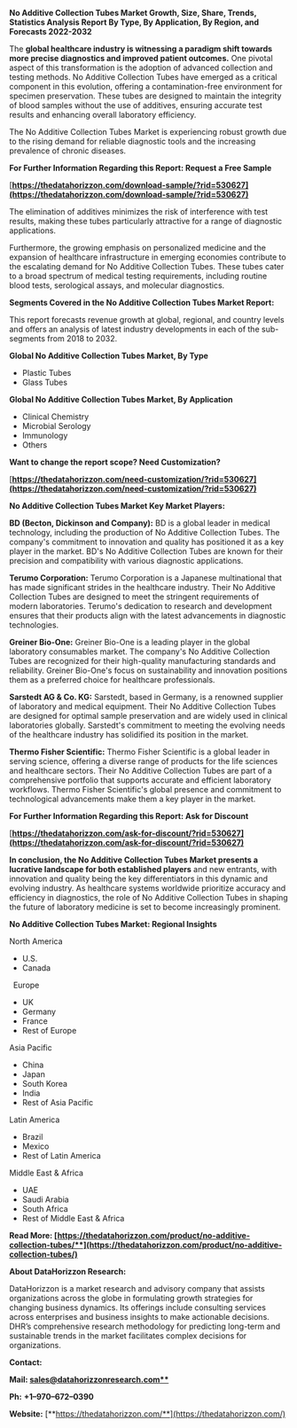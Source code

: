 ﻿**No Additive Collection Tubes Market Growth, Size, Share, Trends, Statistics Analysis Report By Type, By Application, By Region, and Forecasts 2022-2032**

The **global healthcare industry is witnessing a paradigm shift towards more precise diagnostics and improved patient outcomes.** One pivotal aspect of this transformation is the adoption of advanced collection and testing methods. No Additive Collection Tubes have emerged as a critical component in this evolution, offering a contamination-free environment for specimen preservation. These tubes are designed to maintain the integrity of blood samples without the use of additives, ensuring accurate test results and enhancing overall laboratory efficiency.

The No Additive Collection Tubes Market is experiencing robust growth due to the rising demand for reliable diagnostic tools and the increasing prevalence of chronic diseases. 

**For Further Information Regarding this Report: Request a Free Sample**	

[**https://thedatahorizzon.com/download-sample/?rid=530627](https://thedatahorizzon.com/download-sample/?rid=530627)** 

The elimination of additives minimizes the risk of interference with test results, making these tubes particularly attractive for a range of diagnostic applications.

Furthermore, the growing emphasis on personalized medicine and the expansion of healthcare infrastructure in emerging economies contribute to the escalating demand for No Additive Collection Tubes. These tubes cater to a broad spectrum of medical testing requirements, including routine blood tests, serological assays, and molecular diagnostics.

**Segments Covered in the No Additive Collection Tubes Market Report:**

This report forecasts revenue growth at global, regional, and country levels and offers an analysis of latest industry developments in each of the sub-segments from 2018 to 2032.

**Global No Additive Collection Tubes Market, By Type**

- Plastic Tubes
- Glass Tubes

**Global No Additive Collection Tubes Market, By Application**

- Clinical Chemistry
- Microbial Serology
- Immunology
- Others

**Want to change the report scope? Need Customization?**

[**https://thedatahorizzon.com/need-customization/?rid=530627](https://thedatahorizzon.com/need-customization/?rid=530627)** 

**No Additive Collection Tubes Market Key Market Players:**

**BD (Becton, Dickinson and Company):** BD is a global leader in medical technology, including the production of No Additive Collection Tubes. The company's commitment to innovation and quality has positioned it as a key player in the market. BD's No Additive Collection Tubes are known for their precision and compatibility with various diagnostic applications.

**Terumo Corporation:** Terumo Corporation is a Japanese multinational that has made significant strides in the healthcare industry. Their No Additive Collection Tubes are designed to meet the stringent requirements of modern laboratories. Terumo's dedication to research and development ensures that their products align with the latest advancements in diagnostic technologies.

**Greiner Bio-One:** Greiner Bio-One is a leading player in the global laboratory consumables market. The company's No Additive Collection Tubes are recognized for their high-quality manufacturing standards and reliability. Greiner Bio-One's focus on sustainability and innovation positions them as a preferred choice for healthcare professionals.

**Sarstedt AG & Co. KG:** Sarstedt, based in Germany, is a renowned supplier of laboratory and medical equipment. Their No Additive Collection Tubes are designed for optimal sample preservation and are widely used in clinical laboratories globally. Sarstedt's commitment to meeting the evolving needs of the healthcare industry has solidified its position in the market.

**Thermo Fisher Scientific:** Thermo Fisher Scientific is a global leader in serving science, offering a diverse range of products for the life sciences and healthcare sectors. Their No Additive Collection Tubes are part of a comprehensive portfolio that supports accurate and efficient laboratory workflows. Thermo Fisher Scientific's global presence and commitment to technological advancements make them a key player in the market. 

**For Further Information Regarding this Report: Ask for Discount**	

[**https://thedatahorizzon.com/ask-for-discount/?rid=530627](https://thedatahorizzon.com/ask-for-discount/?rid=530627)** 

**In conclusion, the No Additive Collection Tubes Market presents a lucrative landscape for both established players** and new entrants, with innovation and quality being the key differentiators in this dynamic and evolving industry. As healthcare systems worldwide prioritize accuracy and efficiency in diagnostics, the role of No Additive Collection Tubes in shaping the future of laboratory medicine is set to become increasingly prominent.

**No Additive Collection Tubes Market: Regional Insights**

North America

- U.S.
- Canada

` `Europe

- UK
- Germany
- France
- Rest of Europe

Asia Pacific

- China
- Japan
- South Korea
- India
- Rest of Asia Pacific

Latin America

- Brazil
- Mexico
- Rest of Latin America

Middle East & Africa

- UAE
- Saudi Arabia
- South Africa
- Rest of Middle East & Africa

**Read More: [https://thedatahorizzon.com/product/no-additive-collection-tubes/**](https://thedatahorizzon.com/product/no-additive-collection-tubes/)** 

**About DataHorizzon Research:**

DataHorizzon is a market research and advisory company that assists organizations across the globe in formulating growth strategies for changing business dynamics. Its offerings include consulting services across enterprises and business insights to make actionable decisions. DHR’s comprehensive research methodology for predicting long-term and sustainable trends in the market facilitates complex decisions for organizations.

**Contact:**

**Mail: [sales@datahorizzonresearch.com**](mailto:sales@datahorizzonresearch.com)**

**Ph:** **+1–970–672–0390**

**Website:** [**https://thedatahorizzon.com/**](https://thedatahorizzon.com/)

